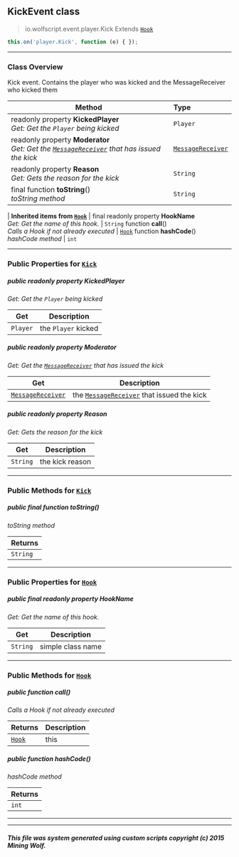 ## KickEvent __class__

>io.wolfscript.event.player.Kick
>Extends [`Hook`](../../hook/Hook.md)
``` javascript
this.on('player.Kick', function (e) { });
```


---

### Class Overview

Kick event. Contains the player who was kicked and the MessageReceiver who kicked them

Method | Type   
--- | :--- 
 readonly property __KickedPlayer__ <br> _Get: Get the `Player` being kicked_ | `Player`
 readonly property __Moderator__ <br> _Get: Get the [`MessageReceiver`](../../chat/MessageReceiver.md) that has issued the kick_ | [`MessageReceiver`](../../chat/MessageReceiver.md)
 readonly property __Reason__ <br> _Get: Gets the reason for the kick_ | `String`
final function __toString__() <br> _toString method_ | `String`
 |
__Inherited items from [`Hook`](../../hook/Hook.md)__ |
final readonly property __HookName__ <br> _Get: Get the name of this hook._ | `String`
 function __call__() <br> _Calls a Hook if not already executed_ | [`Hook`](../../hook/Hook.md)
 function __hashCode__() <br> _hashCode method_ | `int`





---


### Public Properties for [`Kick`](Kick.md)

##### <a id='kickedplayer'></a>public  readonly property __KickedPlayer__

_Get: Get the `Player` being kicked_

Get | Description
--- | --- 
`Player` | the `Player` kicked



##### <a id='moderator'></a>public  readonly property __Moderator__

_Get: Get the [`MessageReceiver`](../../chat/MessageReceiver.md) that has issued the kick_

Get | Description
--- | --- 
[`MessageReceiver`](../../chat/MessageReceiver.md) | the [`MessageReceiver`](../../chat/MessageReceiver.md) that issued the kick



##### <a id='reason'></a>public  readonly property __Reason__

_Get: Gets the reason for the kick_

Get | Description
--- | --- 
`String` | the kick reason



---

### Public Methods for [`Kick`](Kick.md)

##### <a id='tostring'></a>public final function __toString__()

_toString method_

Returns | 
--- | 
`String` |


---

### Public Properties for [`Hook`](../../hook/Hook.md)

##### <a id='hookname'></a>public final readonly property __HookName__

_Get: Get the name of this hook._

Get | Description
--- | --- 
`String` | simple class name



---

### Public Methods for [`Hook`](../../hook/Hook.md)

##### <a id='call'></a>public  function __call__()

_Calls a Hook if not already executed_

Returns | Description
--- | --- 
[`Hook`](../../hook/Hook.md) | this


##### <a id='hashcode'></a>public  function __hashCode__()

_hashCode method_

Returns | 
--- | 
`int` |


---


---


##### This file was system generated using custom scripts copyright (c) 2015 Mining Wolf.
	

